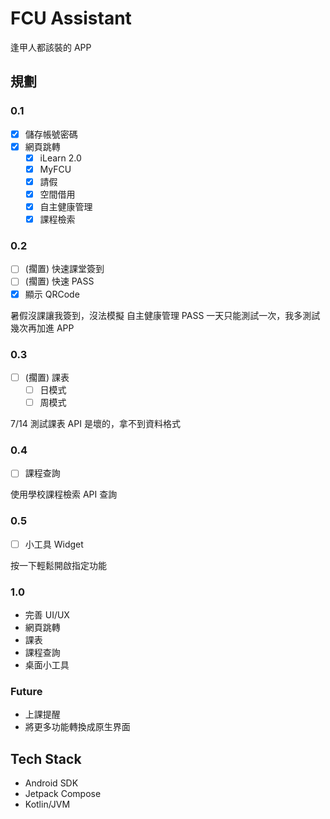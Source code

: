 # FCU Assistant

逢甲人都該裝的 APP

## 規劃

### 0.1

- [x] 儲存帳號密碼
- [x] 網頁跳轉
  - [x] iLearn 2.0
  - [x] MyFCU
  - [x] 請假
  - [x] 空間借用
  - [x] 自主健康管理
  - [x] 課程檢索

### 0.2

- [ ] (擱置) 快速課堂簽到
- [ ] (擱置) 快速 PASS
- [x] 顯示 QRCode

暑假沒課讓我簽到，沒法模擬
自主健康管理 PASS 一天只能測試一次，我多測試幾次再加進 APP

### 0.3

- [ ] (擱置) 課表
  - [ ] 日模式
  - [ ] 周模式

7/14 測試課表 API 是壞的，拿不到資料格式

### 0.4

- [ ] 課程查詢

使用學校課程檢索 API 查詢

### 0.5

- [ ] 小工具 Widget

按一下輕鬆開啟指定功能

### 1.0

- 完善 UI/UX
- 網頁跳轉
- 課表
- 課程查詢
- 桌面小工具

### Future

- 上課提醒
- 將更多功能轉換成原生界面

## Tech Stack

- Android SDK
- Jetpack Compose
- Kotlin/JVM
